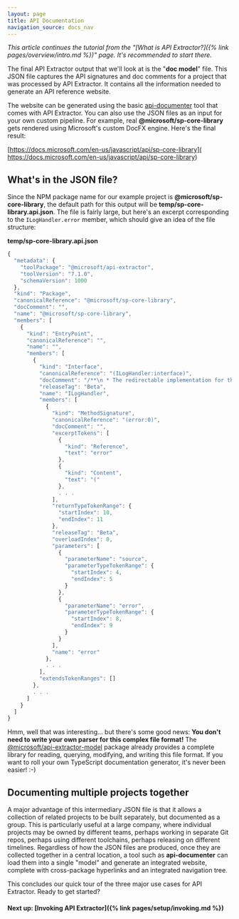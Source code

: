 ```yaml
---
layout: page
title: API Documentation
navigation_source: docs_nav
---
```


*This article continues the tutorial from the "[What is API Extractor?]({% link pages/overview/intro.md %})" page.  It's recommended to start there.*

The final API Extractor output that we'll look at is the "**doc model**" file.  This JSON file captures
the API signatures and doc comments for a project that was processed by API Extractor.  It contains all the
information needed to generate an API reference website.

The website can be generated using the basic [api-documenter](
https://www.npmjs.com/package/@microsoft/api-documenter) tool that comes with API Extractor.  You can also
use the JSON files as an input for your own custom pipeline.  For example, real **@microsoft/sp-core-library**
gets rendered using Microsoft's custom DocFX engine.  Here's the final result:

[https://docs.microsoft.com/en-us/javascript/api/sp-core-library](
https://docs.microsoft.com/en-us/javascript/api/sp-core-library)


## What's in the JSON file?

Since the NPM package name for our example project is **@microsoft/sp-core-library**, the default path for this
output will be **temp/sp-core-library.api.json**.  The file is fairly large, but here's an excerpt
corresponding to the `ILogHandler.error` member, which should give an idea of the file structure:

**temp/sp-core-library.api.json**<br/>
```js
{
  "metadata": {
    "toolPackage": "@microsoft/api-extractor",
    "toolVersion": "7.1.0",
    "schemaVersion": 1000
  },
  "kind": "Package",
  "canonicalReference": "@microsoft/sp-core-library",
  "docComment": "",
  "name": "@microsoft/sp-core-library",
  "members": [
    {
      "kind": "EntryPoint",
      "canonicalReference": "",
      "name": "",
      "members": [
        {
          "kind": "Interface",
          "canonicalReference": "(ILogHandler:interface)",
          "docComment": "/**\n * The redirectable implementation for the Log class.\n *\n * @beta\n */\n",
          "releaseTag": "Beta",
          "name": "ILogHandler",
          "members": [
            {
              "kind": "MethodSignature",
              "canonicalReference": "(error:0)",
              "docComment": "",
              "excerptTokens": [
                {
                  "kind": "Reference",
                  "text": "error"
                },
                {
                  "kind": "Content",
                  "text": "("
                },
                . . .
              ],
              "returnTypeTokenRange": {
                "startIndex": 10,
                "endIndex": 11
              },
              "releaseTag": "Beta",
              "overloadIndex": 0,
              "parameters": [
                {
                  "parameterName": "source",
                  "parameterTypeTokenRange": {
                    "startIndex": 4,
                    "endIndex": 5
                  }
                },
                {
                  "parameterName": "error",
                  "parameterTypeTokenRange": {
                    "startIndex": 8,
                    "endIndex": 9
                  }
                }
              ],
              "name": "error"
            },
            . . .
          ],
          "extendsTokenRanges": []
        },
        . . .
      ]
    }
  ]
}
```

Hmm, well that was interesting...  but there's some good news:  **You don't need to write your own parser for this
complex file format!**  The [@microsoft/api-extractor-model](
https://www.npmjs.com/package/@microsoft/api-extractor-model) package already provides a complete library for reading,
querying, modifying, and writing this file format.  If you want to roll your own TypeScript documentation generator,
it's never been easier!  :-)

## Documenting multiple projects together

A major advantage of this intermediary JSON file is that it allows a collection of related projects to be built
separately, but documented as a group.  This is particularly useful at a large company, where individual
projects may be owned by different teams, perhaps working in separate Git repos, perhaps using different toolchains,
perhaps releasing on different timelines.  Regardless of how the JSON files are produced, once they are collected
together in a central location, a tool such as **api-documenter** can load them into a single "model" and generate
an integrated website, complete with cross-package hyperlinks and an integrated navigation tree.

This concludes our quick tour of the three major use cases for API Extractor.  Ready to get started?

#### Next up: [Invoking API Extractor]({% link pages/setup/invoking.md %})
